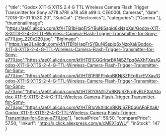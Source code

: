{
	"title": "Godox X1T-S X1TS 2.4 G TTL Wireless Camera Flash Trigger Transmitter for Sony a77II a7RII a7R a58 a99 IL CE6000L Cameras",
	"date": "2018-10-31 10:30:20",
	"SubCat": ["Electronics"],
	"categories": ["Camera "],
	"thumbnailImage": "https://ae01.alicdn.com/kf/HTB1bHapFrSYBuNjSspiq6xNzpXal/Godox-X1T-S-X1TS-2-4-G-TTL-Wireless-Camera-Flash-Trigger-Transmitter-for-Sony-a77II.jpg_220x220.jpg",
	"BigImage": ["https://ae01.alicdn.com/kf/HTB1bHapFrSYBuNjSspiq6xNzpXal/Godox-X1T-S-X1TS-2-4-G-TTL-Wireless-Camera-Flash-Trigger-Transmitter-for-Sony-a77II.jpg","https://ae01.alicdn.com/kf/HTB1CGGrlrsrBKNjSZFpq6AXhFXas/Godox-X1T-S-X1TS-2-4-G-TTL-Wireless-Camera-Flash-Trigger-Transmitter-for-Sony-a77II.jpg","https://ae01.alicdn.com/kf/HTB1FRFPlpkoBKNjSZFEq6zrEVXav/Godox-X1T-S-X1TS-2-4-G-TTL-Wireless-Camera-Flash-Trigger-Transmitter-for-Sony-a77II.jpg","https://ae01.alicdn.com/kf/HTB1YAN1lrZnBKNjSZFrq6yRLFXa1/Godox-X1T-S-X1TS-2-4-G-TTL-Wireless-Camera-Flash-Trigger-Transmitter-for-Sony-a77II.jpg","https://ae01.alicdn.com/kf/HTB1xVkXldcnBKNjSZR0q6AFqFXa8/Godox-X1T-S-X1TS-2-4-G-TTL-Wireless-Camera-Flash-Trigger-Transmitter-for-Sony-a77II.jpg"],
	"actualPrice": 56.50,
	"comparePrice": 57.50,
	"linkurl": "http://s.click.aliexpress.com/e/cMEX1qWU",
	"inStock": 147
}
